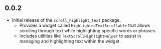 ## 0.0.2

- Initial release of the `scroll_highlight_text` package.
    - Provides a widget called `HighlightedTextScrollable` that allows scrolling through text while highlighting specific words or phrases.
    - Includes utilities like `TextScrollHighlightHelper` to assist in managing and highlighting text within the widget.
